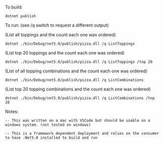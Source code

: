 To build:

`dotnet publish`

To run:  (see /q switch to request a different output)

(List all toppings and the count each one was ordered)

`dotnet ./bin/Debug/net5.0/publish/pizza.dll /q ListToppings`

(List top 20 toppings and the count each one was ordered)

`dotnet ./bin/Debug/net5.0/publish/pizza.dll /q ListToppings /top 20`

(List of all topping combinations and the count each one was ordered)

`dotnet ./bin/Debug/net5.0/publish/pizza.dll /q ListCombinations`

(List top 20 topping combinations and the count each one was ordered)

`dotnet ./bin/Debug/net5.0/publish/pizza.dll /q ListCombinations /top 20`


Notes:

    -- This was written on a mac with VSCode but should be usable on a windows system. (not tested on windows)
    
    -- This is a framework dependent deployment and relies on the consumer to have .Net5.0 installed to build and run
